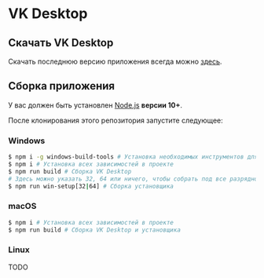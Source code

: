 # VK Desktop

## Скачать VK Desktop

Скачать последнюю версию приложения всегда можно [здесь](https://github.com/danyadev/vk-desktop/releases).

## Сборка приложения

У вас должен быть установлен [Node.js](http://nodejs.org) **версии 10+**.

После клонирования этого репозитория запустите следующее:

### Windows

``` bash
$ npm i -g windows-build-tools # Установка необходимых инструментов для сборки
$ npm i # Установка всех зависимостей в проекте
$ npm run build # Сборка VK Desktop
# Здесь можно указать 32, 64 или ничего, чтобы собрать под все разрядности
$ npm run win-setup[32|64] # Сборка установщика
```

### macOS

```bash
$ npm i # Установка всех зависимостей в проекте
$ npm run build # Сборка VK Desktop и установщика
```

### Linux

TODO
